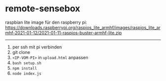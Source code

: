 # remote-sensebox

raspbian lite image für den raspberry pi: https://downloads.raspberrypi.org/raspios_lite_armhf/images/raspios_lite_armhf-2021-01-12/2021-01-11-raspios-buster-armhf-lite.zip

---

1. per ssh mit pi verbinden
2. git clone
3. `<IP-VOM-PI>` in `upload.html` anpassen
4. `bash setup.sh`
5. `npm install`
6. `node index.js`
